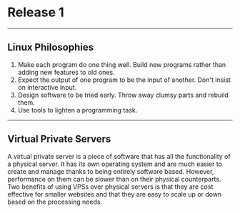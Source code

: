 # Release 1
----
## Linux Philosophies
1. Make each program do one thing well. Build new programs rather than adding new features to old ones.
2. Expect the output of one program to be the input of another. Don't insist on interactive input.
3. Design software to be tried early. Throw away clumsy parts and rebuild them.
4. Use tools to lighten a programming task.
----
## Virtual Private Servers
A virtual private server is a piece of software that has all the functionality of a physical server. It has its own operating system and are much easier to create and manage thanks to being entirely software based. However, performance on them can be slower than on their physical counterparts. Two benefits of using VPSs over physical servers is that they are cost effective for smaller websites and that they are easy to scale up or down based on the processing needs.